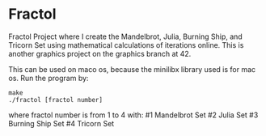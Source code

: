 # Fractol
Fractol Project where I create the Mandelbrot, Julia, Burning Ship, and Tricorn Set using mathematical calculations of iterations online. This is another graphics project on the graphics branch at 42. 

This can be used on maco os, because the minilibx library used is for mac os. Run the program by:

```
make
./fractol [fractol number]
```
where fractol number is from 1 to 4 with:
#1 Mandelbrot Set
#2 Julia Set
#3 Burning Ship Set
#4 Tricorn Set
